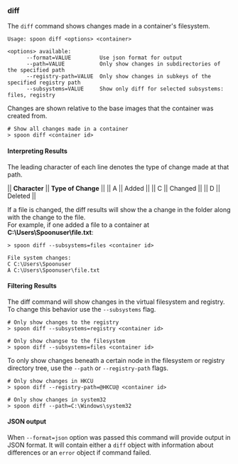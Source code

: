 ### diff

The `diff` command shows changes made in a container's filesystem. 

```
Usage: spoon diff <options> <container>

<options> available:
      --format=VALUE         Use json format for output
      --path=VALUE           Only show changes in subdirectories of the specified path
      --registry-path=VALUE  Only show changes in subkeys of the specified registry path
      --subsystems=VALUE     Show only diff for selected subsystems: files, registry
```

Changes are shown relative to the base images that the container was created from. 

```
# Show all changes made in a container
> spoon diff <container id>
```

#### Interpreting Results

The leading character of each line denotes the type of change made at that path. 

|| **Character** || **Type of Change** ||
|| A || Added ||
|| C || Changed ||
|| D || Deleted ||

If a file is changed, the diff results will show the a change in the folder along with the change to the file.  
For example, if one added a file to a container at **C:\Users\Spoonuser\file.txt**: 

```
> spoon diff --subsystems=files <container id>

File system changes:
C C:\Users\Spoonuser
A C:\Users\Spoonuser\file.txt
```

#### Filtering Results

The diff command will show changes in the virtual filesystem and registry. To change this behavior use the `--subsystems` flag.

```
# Only show changes to the registry
> spoon diff --subsystems=registry <container id>

# Only show changse to the filesystem
> spoon diff --subsystems=files <container id>
```

To only show changes beneath a certain node in the filesystem or registry directory tree, use the `--path` or `--registry-path` flags. 

```
# Only show changes in HKCU
> spoon diff --registry-path=@HKCU@ <container id>

# Only show changes in system32
> spoon diff --path=C:\Windows\system32
```

#### JSON output

When `--format=json` option was passed this command will provide output in JSON format. It will contain either a `diff` object with information about differences or an `error` object if command failed.